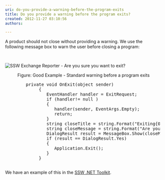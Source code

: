 ```yaml
---
uri: do-you-provide-a-warning-before-the-program-exits
title: Do you provide a warning before the program exits?
created: 2012-11-27 03:10:56
authors:

---
```





<span class='intro'> <p>​A product should not close without providing a warning. We use the following message box to warn the user before closing a program&#58;</p> </span>

​<dl class="goodImage"><dt><img alt="SSW Exchange Reporter - Are you sure you want to exit?" src="http&#58;//www.ssw.com.au/ssw/Standards/Rules/Images/CloseWarning.gif" /></dt>
<dd>Figure&#58; Good Example - Standard warning before a program exits</dd></dl>
<dl class="code"><dt><pre>        private void OnExit(object sender) 
             &#123; 
                EventHandler handler = ExitRequest; 
                if (handler!= null ) 
                &#123; 
                   handler(sender, EventArgs.Empty);
                   return;
                &#125; 
                string closeTitle = string.Format(&quot;Exiting&#123;0&#125;&quot;, Application.ProductName);
                string closeMessage = string.Format(&quot;Are you sure you want to exit &#123;0&#125;&quot;, Application.ProductName);
                DialogResult result = MessageBox.Show(closeMessage,closeTitle, MessageBoxButtons.YesNo,MessageBoxIcon.Warning);
                if (result == DialogResult.Yes)
                &#123; 
                   Application.Exit();
                &#125; 
             &#125;
                        </pre></dt></dl>
<div>We have an example of this in the <a href="http&#58;//www.ssw.com.au/ssw/NETToolkit/">SSW .NET Toolkit</a>.</div>



